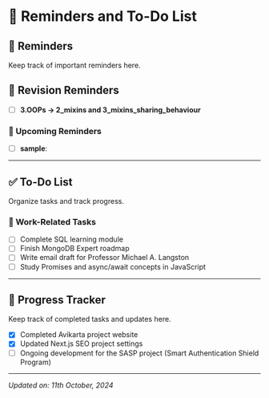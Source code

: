 # 📝 Reminders and To-Do List

## 📅 Reminders

Keep track of important reminders here.

## 📌 Revision Reminders

- [ ] **3.OOPs -> 2_mixins and 3_mixins_sharing_behaviour**

### 📅 Upcoming Reminders

- [ ] **sample**:

---

## ✅ To-Do List

Organize tasks and track progress.

### 🔧 Work-Related Tasks

- [ ] Complete SQL learning module
- [ ] Finish MongoDB Expert roadmap
- [ ] Write email draft for Professor Michael A. Langston
- [ ] Study Promises and async/await concepts in JavaScript

---

## 🔄 Progress Tracker

Keep track of completed tasks and updates here.

- [x] Completed Avikarta project website
- [x] Updated Next.js SEO project settings
- [ ] Ongoing development for the SASP project (Smart Authentication Shield Program)

---

_Updated on: 11th October, 2024_
